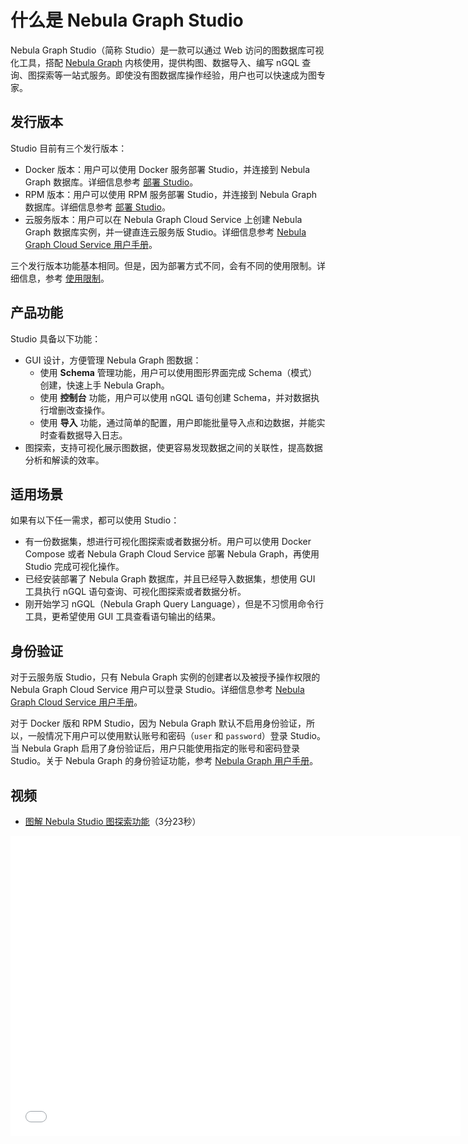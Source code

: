 # 什么是 Nebula Graph Studio

Nebula Graph Studio（简称 Studio）是一款可以通过 Web 访问的图数据库可视化工具，搭配 [Nebula Graph](../../README.md) 内核使用，提供构图、数据导入、编写 nGQL 查询、图探索等一站式服务。即使没有图数据库操作经验，用户也可以快速成为图专家。

## 发行版本

Studio 目前有三个发行版本：

- Docker 版本：用户可以使用 Docker 服务部署 Studio，并连接到 Nebula Graph 数据库。详细信息参考 [部署 Studio](../deploy-connect/st-ug-deploy.md)。
- RPM 版本：用户可以使用 RPM 服务部署 Studio，并连接到 Nebula Graph 数据库。详细信息参考 [部署 Studio](../deploy-connect/st-ug-deploy.md)。
- 云服务版本：用户可以在 Nebula Graph Cloud Service 上创建 Nebula Graph 数据库实例，并一键直连云服务版 Studio。详细信息参考 [Nebula Graph Cloud Service 用户手册](https://cloud-docs.nebula-graph.com.cn/cn/posts/manage-instances/dbaas-ug-connect-nebulastudio/ "点击前往 Nebula Graph Cloud Service 用户手册")。

三个发行版本功能基本相同。但是，因为部署方式不同，会有不同的使用限制。详细信息，参考 [使用限制](st-ug-limitations.md)。

## 产品功能

Studio 具备以下功能：

- GUI 设计，方便管理 Nebula Graph 图数据：
  - 使用 **Schema** 管理功能，用户可以使用图形界面完成 Schema（模式）创建，快速上手 Nebula Graph。
  - 使用 **控制台** 功能，用户可以使用 nGQL 语句创建 Schema，并对数据执行增删改查操作。
  - 使用 **导入** 功能，通过简单的配置，用户即能批量导入点和边数据，并能实时查看数据导入日志。
- 图探索，支持可视化展示图数据，使更容易发现数据之间的关联性，提高数据分析和解读的效率。

## 适用场景

如果有以下任一需求，都可以使用 Studio：

- 有一份数据集，想进行可视化图探索或者数据分析。用户可以使用 Docker Compose 或者 Nebula Graph Cloud Service 部署 Nebula Graph，再使用 Studio 完成可视化操作。
- 已经安装部署了 Nebula Graph 数据库，并且已经导入数据集，想使用 GUI 工具执行 nGQL 语句查询、可视化图探索或者数据分析。
- 刚开始学习 nGQL（Nebula Graph Query Language），但是不习惯用命令行工具，更希望使用 GUI 工具查看语句输出的结果。

## 身份验证

对于云服务版 Studio，只有 Nebula Graph 实例的创建者以及被授予操作权限的 Nebula Graph Cloud Service 用户可以登录 Studio。详细信息参考 [Nebula Graph Cloud Service 用户手册](https://cloud-docs.nebula-graph.com.cn/cn/posts/manage-instances/dbaas-ug-connect-nebulastudio/ "点击前往 Nebula Graph Cloud Service 用户手册")。

对于 Docker 版和 RPM Studio，因为 Nebula Graph 默认不启用身份验证，所以，一般情况下用户可以使用默认账号和密码（`user` 和 `password`）登录 Studio。当 Nebula Graph 启用了身份验证后，用户只能使用指定的账号和密码登录 Studio。关于 Nebula Graph 的身份验证功能，参考 [Nebula Graph 用户手册](../../7.data-security/1.authentication/1.authentication.md "点击前往 Nebula Graph 官网")。

## 视频

* [图解 Nebula Studio 图探索功能](https://www.bilibili.com/video/BV1QN411Z7Vh)（3分23秒）
<iframe src="//player.bilibili.com/player.html?aid=503286771&bvid=BV1QN411Z7Vh&cid=344349765&page=1" scrolling="no" border="0" frameborder="no" framespacing="0" allowfullscreen="true" width="720px" height="480px"> </iframe>
